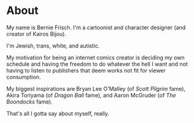 # About

My name is Bernie Frisch. I'm a cartoonist and character designer (and creator of Kairos Bijou).

I'm Jewish, trans, white, and autistic.

My motivation for being an internet comics creator is deciding my own schedule and having the freedom to do whatever the hell I want and not having to listen to publishers that deem works not fit for viewer consumption.

My biggest inspirations are Bryan Lee O'Malley (of *Scott Pilgrim* fame), Akira Toriyama (of *Dragon Ball* fame), and Aaron McGruder (of *The Boondocks* fame).

That's all I gotta say about myself, really.
